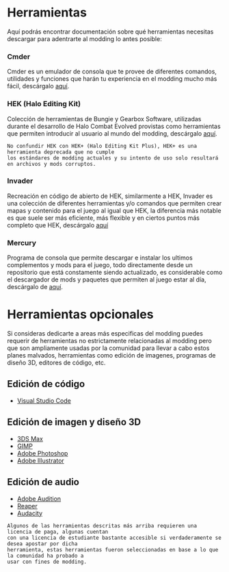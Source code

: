 # Herramientas

Aquí podrás encontrar documentación sobre qué herramientas necesitas descargar para
adentrarte al modding lo antes posible:

### Cmder
Cmder es un emulador de consola que te provee de diferentes comandos, utilidades y funciones que
harán tu experiencia en el modding mucho más fácil, descárgalo [aquí](https://cmder.net/).

### HEK (Halo Editing Kit)
Colección de herramientas de Bungie y Gearbox Software, utilizadas durante el desarrollo
de Halo Combat Evolved provistas como herramientas que permiten introducir al usuario al mundo del
modding, descárgalo [aquí](todo).

```{warning}
No confundir HEK con HEK+ (Halo Editing Kit Plus), HEK+ es una herramienta deprecada que no cumple
los estándares de modding actuales y su intento de uso solo resultará en archivos y mods corruptos.
```

### Invader
Recreación en código de abierto de HEK, similarmente a HEK, Invader es una colección de diferentes
herramientas y/o comandos que permiten crear mapas y contenido para el juego al igual que HEK,
la diferencia más notable es que suele ser más eficiente, más flexible y en ciertos puntos más
completo que HEK, descárgalo [aquí](https://invader.opencarnage.net/builds/nightly/)

### Mercury
Programa de consola que permite descargar e instalar los ultimos complementos y mods para el juego,
todo directamente desde un repositorio que está constamente siendo actualizado, es considerable como
el descargador de mods y paquetes que permiten al juego estar al día, descárgalo de
[aquí](https://mercury.shadowmods.net/).

# Herramientas opcionales
Si consideras dedicarte a areas más especificas del modding puedes requerir de herramientas no
estrictamente relacionadas al modding pero que son ampliamente usadas por la comunidad para llevar
a cabo estos planes malvados, herramientas como edición de imagenes, programas de diseño 3D,
editores de código, etc.

## Edición de código
- [Visual Studio Code](https://code.visualstudio.com/)

## Edición de imagen y diseño 3D
- [3DS Max](https://www.autodesk.es/products/3ds-max/overview)
- [GIMP](http://www.gimp.org.es/)
- [Adobe Photoshop](https://www.adobe.com/mx/products/photoshop.html)
- [Adobe Illustrator](https://www.adobe.com/mx/products/illustrator.html)

## Edición de audio
- [Adobe Audition](https://www.adobe.com/mx/products/audition.html)
- [Reaper](https://www.reaper.fm/)
- [Audacity](https://www.audacityteam.org/)

```{important}
Algunos de las herramientas descritas más arriba requieren una licencia de paga, algunas cuentan
con una licencia de estudiante bastante accesible si verdaderamente se desea apostar por dicha
herramienta, estas herramientas fueron seleccionadas en base a lo que la comunidad ha probado a
usar con fines de modding.
```
